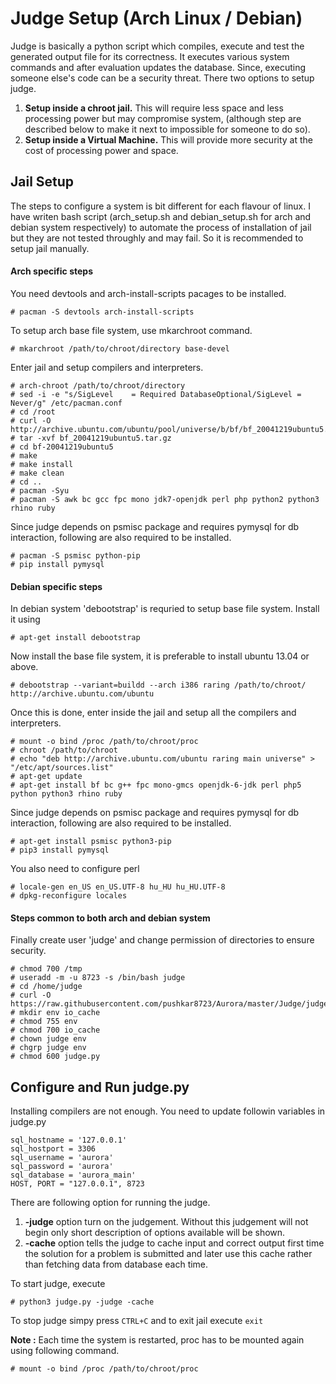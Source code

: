Judge Setup (Arch Linux / Debian)
=================================

Judge is basically a python script which compiles, execute and test the generated output file for its correctness. It executes various system commands and after evaluation updates the database.
Since, executing someone else's code can be a security threat. There two options to setup judge. 

1. **Setup inside a chroot jail.** This will require less space and less processing power but may compromise system, (although step are described below to make it next to impossible for someone to do so).
2. **Setup inside a Virtual Machine.** This will provide more security at the cost of processing power and space.

Jail Setup
----------

The steps to configure a system is bit different for each flavour of linux. I have writen bash script (arch_setup.sh and debian_setup.sh for arch and debian system respectively) to automate the process of installation of jail but they are not tested throughly and may fail. So it is recommended to setup jail manually.

#### Arch specific steps

You need devtools and arch-install-scripts pacages to be installed.
```
# pacman -S devtools arch-install-scripts
```
To setup arch base file system, use mkarchroot command.
```
# mkarchroot /path/to/chroot/directory base-devel
```
Enter jail and setup compilers and interpreters.
```
# arch-chroot /path/to/chroot/directory
# sed -i -e "s/SigLevel    = Required DatabaseOptional/SigLevel = Never/g" /etc/pacman.conf
# cd /root
# curl -O http://archive.ubuntu.com/ubuntu/pool/universe/b/bf/bf_20041219ubuntu5.tar.gz
# tar -xvf bf_20041219ubuntu5.tar.gz
# cd bf-20041219ubuntu5
# make
# make install
# make clean
# cd ..
# pacman -Syu
# pacman -S awk bc gcc fpc mono jdk7-openjdk perl php python2 python3 rhino ruby
```
Since judge depends on psmisc package and requires pymysql for db interaction, following are also required to be installed.
```
# pacman -S psmisc python-pip
# pip install pymysql
```

#### Debian specific steps

In debian system 'debootstrap' is requried to setup base file system. Install it using
```
# apt-get install debootstrap
```
Now install the base file system, it is preferable to install ubuntu 13.04 or above.
```
# debootstrap --variant=buildd --arch i386 raring /path/to/chroot/ http://archive.ubuntu.com/ubuntu
```
Once this is done, enter inside the jail and setup all the compilers and interpreters. 
```
# mount -o bind /proc /path/to/chroot/proc
# chroot /path/to/chroot
# echo "deb http://archive.ubuntu.com/ubuntu raring main universe" > "/etc/apt/sources.list"
# apt-get update
# apt-get install bf bc g++ fpc mono-gmcs openjdk-6-jdk perl php5 python python3 rhino ruby
```
Since judge depends on psmisc package and requires pymysql for db interaction, following are also required to be installed.
```
# apt-get install psmisc python3-pip
# pip3 install pymysql
```
You also need to configure perl
```
# locale-gen en_US en_US.UTF-8 hu_HU hu_HU.UTF-8
# dpkg-reconfigure locales
```

#### Steps common to both arch and debian system

Finally create user 'judge' and change permission of directories to ensure security.
```
# chmod 700 /tmp
# useradd -m -u 8723 -s /bin/bash judge
# cd /home/judge
# curl -O https://raw.githubusercontent.com/pushkar8723/Aurora/master/Judge/judge.py
# mkdir env io_cache
# chmod 755 env
# chmod 700 io_cache
# chown judge env
# chgrp judge env
# chmod 600 judge.py
```

Configure and Run judge.py
--------------------------

Installing compilers are not enough. You need to update followin variables in judge.py
```
sql_hostname = '127.0.0.1'
sql_hostport = 3306
sql_username = 'aurora'
sql_password = 'aurora'
sql_database = 'aurora_main'
HOST, PORT = "127.0.0.1", 8723
```

There are following option for running the judge.

1. **-judge** option turn on the judgement. Without this judgement will not begin only short description of options available will be shown.
2. **-cache** option tells the judge to cache input and correct output first time the solution for a problem is submitted and later use this cache rather than fetching data from database each time.

To start judge, execute
```
# python3 judge.py -judge -cache
```

To stop judge simpy press ```CTRL+C```
and to exit jail execute ```exit```

**Note :** Each time the system is restarted, proc has to be mounted again using following command.
```
# mount -o bind /proc /path/to/chroot/proc
```

